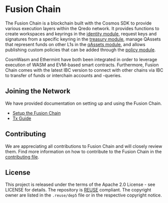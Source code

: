 # Fusion Chain

The Fusion Chain is a blockchain built with the Cosmos SDK to provide various execution layers within the Qredo network.
It provides functions to create workspaces and keyrings in the [identity module](./blockchain/x/identity/README.md), 
request keys and signatures from a specific keyring in the [treasury module](./blockchain/x/treasury/README.md),
manage QAssets that represent funds on other L1s in the [qAssets module](./blockchain/x/qassets/README.md), 
and allows publishing custom policies that can be added through the [policy module](./blockchain/x/policy/README.md). 

CosmWasm and Ethermint have both been integrated in order to leverage execution of WASM and EVM-based smart contracts.
Furthermore, Fusion Chain comes with the latest IBC version to connect with other chains via IBC to transfer of funds or
interchain accounts and -queries. 

## Joining the Network

We have provided documentation on setting up and using the Fusion Chain.
- [Setup the Fusion Chain](./SETUP.md)
- [Tx Guide](./GUIDE.md)

## Contributing

We are appreciating all contributions to Fusion Chain and will closely review them. Find more information on how to
contribute to the Fusion Chain in the [contributing file](./CONTRIBUTING.md).


## License

This project is released under the terms of the Apache 2.0 License - see
LICENSE for details. The repository is [REUSE](https://reuse.software/)
compliant. The copyright owner are listed in the `.reuse/dep5` file or in the
respective copyright notice.

